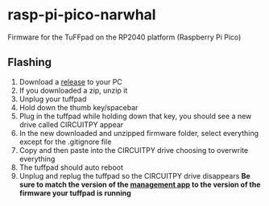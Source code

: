 # rasp-pi-pico-narwhal
Firmware for the TuFFpad on the RP2040 platform (Raspberry Pi Pico)
## Flashing

 1. Download a [release](https://github.com/tuffrabit/rasp-pi-pico-narwhal/releases) to your PC
 2. If you downloaded a zip, unzip it
 3. Unplug your tuffpad
 4. Hold down the thumb key/spacebar
 5. Plug in the tuffpad while holding down that key, you should see a new drive called CIRCUITPY appear
 6. In the new downloaded and unzipped firmware folder, select everything except for the .gitignore file
 7. Copy and then paste into the CIRCUITPY drive choosing to overwrite everything
 8. The tuffpad should auto reboot
 9. Unplug and replug the tuffpad so the CIRCUITPY drive disappears
**Be sure to match the version of the [management app](https://github.com/tuffrabit/godot-narwhal-manager/releases) to the version of the firmware your tuffpad is running**